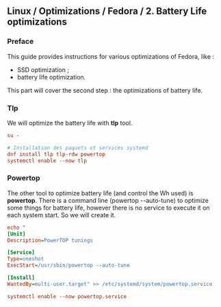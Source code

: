 ## Linux / Optimizations / Fedora / 2. Battery Life optimizations

### Preface

This guide provides instructions for various optimizations of Fedora, like :
- SSD optimization ;
- battery life optimization.

This part will cover the second step : the optimizations of battery life.

### Tlp

We will optimize the battery life with **tlp** tool.

```ini
su -

# Installation des paquets et services systemd
dnf install tlp tlp-rdw powertop
systemctl enable --now tlp
```


### Powertop

The other tool to optimize battery life (and control the Wh used) is **powertop**.
There is a command line (powertop --auto-tune) to optimize some things for battery life, however there is no service to execute it on each system start.
So we will create it.

```ini
echo "
[Unit]
Description=PowerTOP tunings

[Service]
Type=oneshot
ExecStart=/usr/sbin/powertop --auto-tune

[Install]
WantedBy=multi-user.target" >> /etc/systemd/system/powertop.service

systemctl enable --now powertop.service
```
